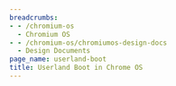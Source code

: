 ```yaml
---
breadcrumbs:
- - /chromium-os
  - Chromium OS
- - /chromium-os/chromiumos-design-docs
  - Design Documents
page_name: userland-boot
title: Userland Boot in Chrome OS
---
```


